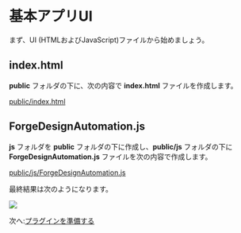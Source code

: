 # 基本アプリUI

まず、UI (HTMLおよびJavaScript)ファイルから始めましょう。

## index.html

**public** フォルダの下に、次の内容で **index.html** ファイルを作成します。

[public/index.html](_snippets/modifymodels/node/public/index.html ':include :type=code html')

## ForgeDesignAutomation.js

**js** フォルダを **public** フォルダの下に作成し、**public/js** フォルダの下に **ForgeDesignAutomation.js** ファイルを次の内容で作成します。

[public/js/ForgeDesignAutomation.js](_snippets/modifymodels/node/public/js/ForgeDesignAutomation.js ':include :type=code javascript')

最終結果は次のようになります。

![](_media/designautomation/nodejs/basefiles.PNG)


次へ:[プラグインを準備する](designautomation/appbundle/)